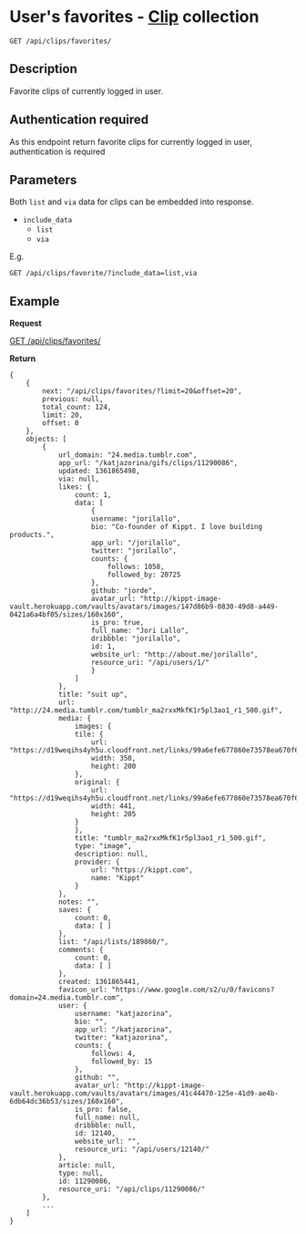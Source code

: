 # User's favorites - [Clip](https://github.com/kippt/api-documentation/blob/master/objects/clip.md) collection

    GET /api/clips/favorites/

## Description

Favorite clips of currently logged in user.

## Authentication required

As this endpoint return favorite clips for currently logged in user, authentication is required

## Parameters

Both <code>list</code> and <code>via</code> data for clips can be embedded into response.

- <code>include_data</code>
    - <code>list</code>
    - <code>via</code>

E.g.

    GET /api/clips/favorite/?include_data=list,via

## Example
**Request**

[GET /api/clips/favorites/](https://grandcentral.kippt.com/api/clips/favorites/)

**Return**

    {
        {
            next: "/api/clips/favorites/?limit=20&offset=20",
            previous: null,
            total_count: 124,
            limit: 20,
            offset: 0
        },
        objects: [
            {
                url_domain: "24.media.tumblr.com",
                app_url: "/katjazorina/gifs/clips/11290086",
                updated: 1361865498,
                via: null,
                likes: {
                    count: 1,
                    data: [
                        {
                        username: "jorilallo",
                        bio: "Co-founder of Kippt. I love building products.",
                        app_url: "/jorilallo",
                        twitter: "jorilallo",
                        counts: {
                            follows: 1058,
                            followed_by: 20725
                        },
                        github: "jorde",
                        avatar_url: "http://kippt-image-vault.herokuapp.com/vaults/avatars/images/147d86b9-0830-49d8-a449-0421a6a4bf05/sizes/160x160",
                        is_pro: true,
                        full_name: "Jori Lallo",
                        dribbble: "jorilallo",
                        id: 1,
                        website_url: "http://about.me/jorilallo",
                        resource_uri: "/api/users/1/"
                        }
                    ]
                },
                title: "suit up",
                url: "http://24.media.tumblr.com/tumblr_ma2rxxMkfK1r5pl3ao1_r1_500.gif",
                media: {
                    images: {
                    tile: {
                        url: "https://d19weqihs4yh5u.cloudfront.net/links/99a6efe677860e73578ea670f627201c6c8d3766/350x200",
                        width: 350,
                        height: 200
                    },
                    original: {
                        url: "https://d19weqihs4yh5u.cloudfront.net/links/99a6efe677860e73578ea670f627201c6c8d3766/original",
                        width: 441,
                        height: 205
                    }
                    },
                    title: "tumblr_ma2rxxMkfK1r5pl3ao1_r1_500.gif",
                    type: "image",
                    description: null,
                    provider: {
                        url: "https://kippt.com",
                        name: "Kippt"
                    }
                },
                notes: "",
                saves: {
                    count: 0,
                    data: [ ]
                },
                list: "/api/lists/189860/",
                comments: {
                    count: 0,
                    data: [ ]
                },
                created: 1361865441,
                favicon_url: "https://www.google.com/s2/u/0/favicons?domain=24.media.tumblr.com",
                user: {
                    username: "katjazorina",
                    bio: "",
                    app_url: "/katjazorina",
                    twitter: "katjazorina",
                    counts: {
                        follows: 4,
                        followed_by: 15
                    },
                    github: "",
                    avatar_url: "http://kippt-image-vault.herokuapp.com/vaults/avatars/images/41c44470-125e-41d9-ae4b-6db64dc36b53/sizes/160x160",
                    is_pro: false,
                    full_name: null,
                    dribbble: null,
                    id: 12140,
                    website_url: "",
                    resource_uri: "/api/users/12140/"
                },
                article: null,
                type: null,
                id: 11290086,
                resource_uri: "/api/clips/11290086/"
            },
            ...
        ]
    }
